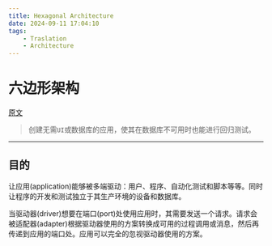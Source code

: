 ```yaml
---
title: Hexagonal Architecture
date: 2024-09-11 17:04:10
tags: 
    - Traslation
    - Architecture
---
```


# 六边形架构

[原文](https://alistair.cockburn.us/hexagonal-architecture/
)

> 创建无需`UI`或数据库的应用，使其在数据库不可用时也能进行回归测试。

---

## 目的

让应用(application)能够被多端驱动：用户、程序、自动化测试和脚本等等。同时让程序的开发和测试独立于其生产环境的设备和数据库。

当驱动器(driver)想要在端口(port)处使用应用时，其需要发送一个请求。请求会被适配器(adapter)根据驱动器使用的方案转换成可用的过程调用或消息，然后再传递到应用的端口处。应用可以完全的忽视驱动器使用的方案。

